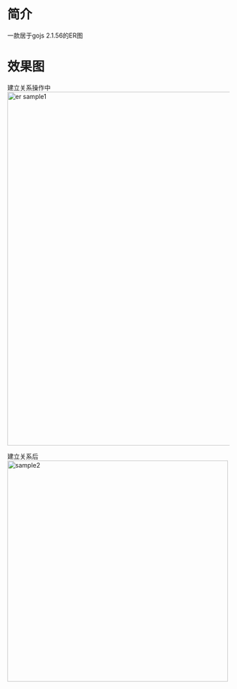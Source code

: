 # 简介
一款居于gojs 2.1.56的ER图

# 效果图
建立关系操作中
<img width="800" alt="er sample1" src="https://github.com/user-attachments/assets/92c55325-3393-477c-837a-dafcb2a8cd30">

建立关系后
<img width="500" alt="sample2" src="https://github.com/user-attachments/assets/c6376e85-eb7f-4084-82ba-7f98bc458754">
